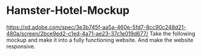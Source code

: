 # Hamster-Hotel-Mockup
https://xd.adobe.com/spec/3e3b745f-aa5a-460e-5fd7-8cc90c248d21-480a/screen/2bce9ed2-c1ed-4a71-ae23-37c1e019d677/
Take the following mockup and make it into a fully functioning website. 
And make the website responsive. 
